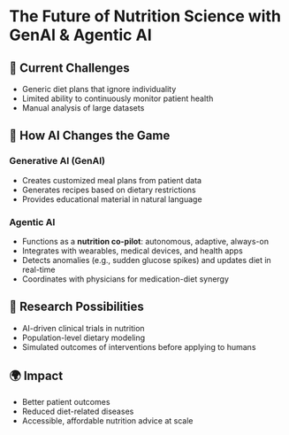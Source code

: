 # The Future of Nutrition Science with GenAI & Agentic AI

## 🌱 Current Challenges
- Generic diet plans that ignore individuality
- Limited ability to continuously monitor patient health
- Manual analysis of large datasets

## 🤖 How AI Changes the Game
### Generative AI (GenAI)
- Creates customized meal plans from patient data
- Generates recipes based on dietary restrictions
- Provides educational material in natural language

### Agentic AI
- Functions as a **nutrition co-pilot**: autonomous, adaptive, always-on
- Integrates with wearables, medical devices, and health apps
- Detects anomalies (e.g., sudden glucose spikes) and updates diet in real-time
- Coordinates with physicians for medication-diet synergy

## 🔬 Research Possibilities
- AI-driven clinical trials in nutrition
- Population-level dietary modeling
- Simulated outcomes of interventions before applying to humans

## 🌍 Impact
- Better patient outcomes
- Reduced diet-related diseases
- Accessible, affordable nutrition advice at scale
